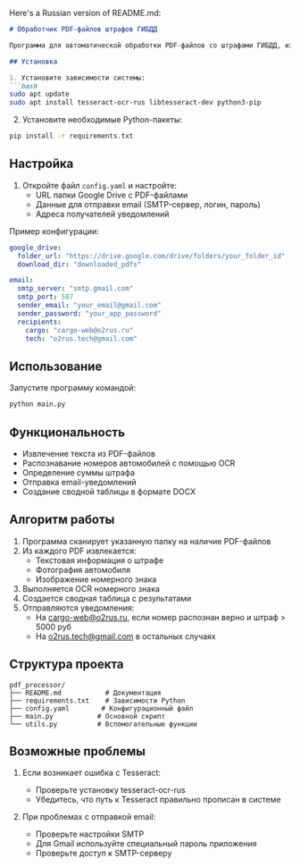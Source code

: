 Here's a Russian version of README.md:

```markdown
# Обработчик PDF-файлов штрафов ГИБДД

Программа для автоматической обработки PDF-файлов со штрафами ГИБДД, извлечения информации и отправки уведомлений.

## Установка

1. Установите зависимости системы:
```bash
sudo apt update
sudo apt install tesseract-ocr-rus libtesseract-dev python3-pip
```

2. Установите необходимые Python-пакеты:
```bash
pip install -r requirements.txt
```

## Настройка

1. Откройте файл `config.yaml` и настройте:
   - URL папки Google Drive с PDF-файлами
   - Данные для отправки email (SMTP-сервер, логин, пароль)
   - Адреса получателей уведомлений

Пример конфигурации:
```yaml
google_drive:
  folder_url: "https://drive.google.com/drive/folders/your_folder_id"
  download_dir: "downloaded_pdfs"

email:
  smtp_server: "smtp.gmail.com"
  smtp_port: 587
  sender_email: "your_email@gmail.com"
  sender_password: "your_app_password"
  recipients:
    cargo: "cargo-web@o2rus.ru"
    tech: "o2rus.tech@gmail.com"
```

## Использование

Запустите программу командой:
```bash
python main.py
```

## Функциональность

- Извлечение текста из PDF-файлов
- Распознавание номеров автомобилей с помощью OCR
- Определение суммы штрафа
- Отправка email-уведомлений
- Создание сводной таблицы в формате DOCX

## Алгоритм работы

1. Программа сканирует указанную папку на наличие PDF-файлов
2. Из каждого PDF извлекается:
   - Текстовая информация о штрафе
   - Фотография автомобиля
   - Изображение номерного знака
3. Выполняется OCR номерного знака
4. Создается сводная таблица с результатами
5. Отправляются уведомления:
   - На cargo-web@o2rus.ru, если номер распознан верно и штраф > 5000 руб
   - На o2rus.tech@gmail.com в остальных случаях

## Структура проекта

```
pdf_processor/
├── README.md           # Документация
├── requirements.txt    # Зависимости Python
├── config.yaml        # Конфигурационный файл
├── main.py           # Основной скрипт
└── utils.py          # Вспомогательные функции
```

## Возможные проблемы

1. Если возникает ошибка с Tesseract:
   - Проверьте установку tesseract-ocr-rus
   - Убедитесь, что путь к Tesseract правильно прописан в системе

2. При проблемах с отправкой email:
   - Проверьте настройки SMTP
   - Для Gmail используйте специальный пароль приложения
   - Проверьте доступ к SMTP-серверу
